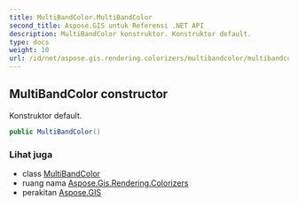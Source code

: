 ```yaml
---
title: MultiBandColor.MultiBandColor
second_title: Aspose.GIS untuk Referensi .NET API
description: MultiBandColor konstruktor. Konstruktor default.
type: docs
weight: 10
url: /id/net/aspose.gis.rendering.colorizers/multibandcolor/multibandcolor/
---
```

## MultiBandColor constructor

Konstruktor default.

```csharp
public MultiBandColor()
```

### Lihat juga

* class [MultiBandColor](../)
* ruang nama [Aspose.Gis.Rendering.Colorizers](../../multibandcolor/)
* perakitan [Aspose.GIS](../../../)


